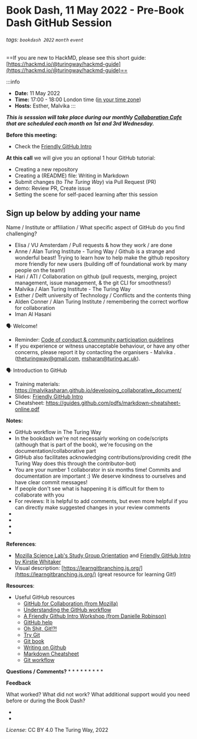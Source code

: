 # Book Dash, 11 May 2022 - Pre-Book Dash GitHub Session

###### tags: `bookdash 2022` `month` `event`

==If you are new to HackMD, please see this short guide: [https://hackmd.io/@turingway/hackmd-guide](https://hackmd.io/@turingway/hackmd-guide)==

:::info
- **Date:** 11 May 2022
- **Time:** 17:00 - 18:00 London time ([in your time zone](https://arewemeetingyet.com/London/2022-05-11/17:00))
- **Hosts:** Esther, Malvika
:::

***This is sesssion will take place during our monthly [Collaboration Cafe](https://hackmd.io/@turingway/collaboration-cafe) that are scheduled each month on 1st and 3rd Wednesday.***

**Before this meeting:**

- Check the [Friendly GitHub Intro](https://kirstiejane.github.io/friendly-github-intro/)

**At this call**
we will give you an optional 1 hour GitHub tutorial:

- Creating a new repository
- Creating a (README) file: Writing in Markdown
- Submit changes (to _The Turing Way_) via Pull Request (PR)
- demo: Review PR, Create issue
- Setting the scene for self-paced learning after this session

## Sign up below by adding your name

Name / Institute or affiliation / What specific aspect of GitHub do you find challenging?
* Elisa / VU Amsterdam / Pull requests & how they work / are done
* Anne / Alan Turing Institute - Turing Way / Github is a strange and wonderful beast! Trying to learn how to help make the github repository more friendly for new users (building off of foundational work by many people on the team!)
* Hari / ATI / Collaboration on github (pull requests, merging, project management, issue management, & the git CLI for smoothness!)
* Malvika / Alan Turing Institute - The Turing Way
* Esther / Delft university of Technology / Conflicts and the contents thing
* Alden Conner / Alan Turing Institute / remembering the correct worflow for collaboration
* Iman Al Hasani

🗣️ Welcome!

- Reminder: [Code of conduct & community participation guidelines](https://the-turing-way.netlify.app/community-handbook/coc.html)
- If you experience or witness unacceptable behaviour, or have any other concerns, please report it by contacting the organisers - Malvika . ([theturingway@gmail.com](mailto:theturingway@gmail.com), msharan@turing.ac.uk).

🗣️ Introduction to GitHub

- Training materials: https://malvikasharan.github.io/developing_collaborative_document/
- Slides: [Friendly GitHub Intro](https://docs.google.com/presentation/d/1_bmRZcLwQrUkVTAMvq7W_x4ML_aphSwVEnkLrDy-Fd4/edit?usp=sharing)
- Cheatsheet: https://guides.github.com/pdfs/markdown-cheatsheet-online.pdf


**Notes:**

* GitHub workflow in The Turing Way
* In the bookdash we're not necessairly working on code/scripts (although that is part of the book), we're focusing on the documentation/collaborative part
* GitHub also facilitates acknowledging contributions/providing credit (the Turing Way does this through the contributor-bot)
* You are your number 1 collaborator in six months time! Commits and documentation are important :) We deserve kindness to ourselves and have clear commit messages!
* If people don't see what is happening it is difficult for them to collaborate with you
* For reviews: It is helpful to add comments, but even more helpful if you can directly make suggested changes in your review comments
*
*
*
*

**References**:
- [Mozilla Science Lab's Study Group Orientation](https://mozillascience.github.io/study-group-orientation/) and [Friendly GitHub Intro by Kirstie Whitaker](https://github.com/KirstieJane/friendly-github-intro)
- Visual description: [https://learngitbranching.js.org/](https://learngitbranching.js.org/) (great resource for learning Git!)

**Resources**:

- Useful GitHub resources
  - [GitHub for Collaboration (from Mozilla)](https://mozilla.github.io/open-leadership-training-series/articles/github-for-collaboration/)
  - [Understanding the GitHub workflow](https://guides.github.com/introduction/flow/)
  - [A Friendly Github Intro Workshop (from Danielle Robinson)](https://daniellecrobinson.github.io/friendly-github-intro/)
  - [GitHub help](https://help.github.com/)
  - [Oh Shit, Git!?!](http://ohshitgit.com/)
  - [Try Git](https://try.github.io/)
  - [Git book](https://git-scm.com/book/en/v2)
  - [Writing on Github](https://help.github.com/categories/writing-on-github/)
  - [Markdown Cheatsheet](https://github.com/adam-p/markdown-here/wiki/Markdown-Cheatsheet)
  - [Git workflow](https://www.atlassian.com/git/tutorials/comparing-workflows)

**Questions / Comments?**
*
*
*
*
*
*
*
*
*

**Feedback**

What worked? What did not work? What additional support would you need before or during the Book Dash?

-
-

*License*: CC BY 4.0 The Turing Way, 2022
